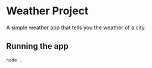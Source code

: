 # Weather Project

A simple weather app that tells you the weather of a city.

## Running the app

```bash
node .
```
